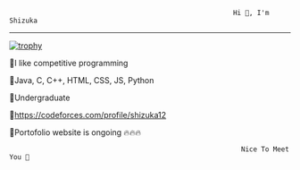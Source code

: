                                                             Hi 👋, I'm Shizuka
-------------------------------------------------------------------------------------------------------------------------------------------------------------------------
[![trophy](https://github-profile-trophy.vercel.app/?username=Shizu-ka&theme=dracula)](https://github.com/ryo-ma/github-profile-trophy)

🎄I like competitive programming

🎄Java, C, C++, HTML, CSS, JS, Python

🎄Undergraduate

🎄https://codeforces.com/profile/shizuka12

🎄Portofolio website is ongoing 🔥🔥🔥

                                                              Nice To Meet You 🐉

